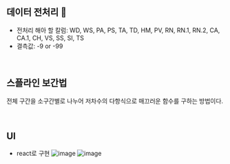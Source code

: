 ## 데이터 전처리  🙌 
- 전처리 해아 할 칼럼: WD, WS, PA, PS, TA, TD, HM, PV, RN, RN.1, RN.2, CA, CA.1, CH, VS, SS, SI, TS
- 결측값: -9 or -99

<br>

## 스플라인 보간법
전체 구간을 소구간별로 나누어 저차수의 다항식으로 매끄러운 함수를 구하는 방법이다.

<br>

## UI
- react로 구현
![image](https://github.com/user-attachments/assets/9a0ea1f3-1110-41bb-b7f5-b07dbf74b8f2)
![image](https://github.com/user-attachments/assets/b81d3758-5f21-45bf-ac69-14c7d9d67abf)
